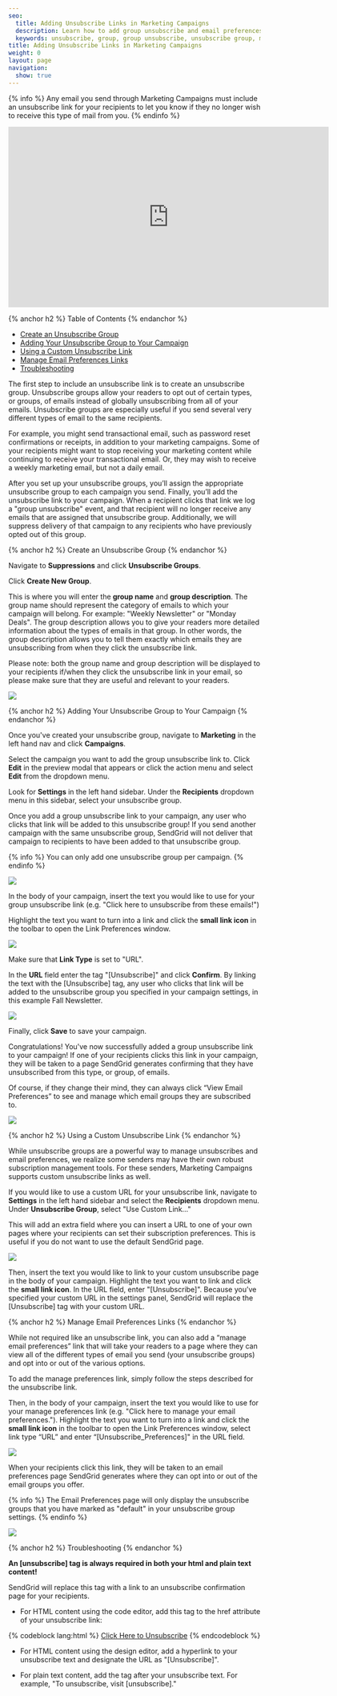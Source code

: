 ```yaml
---
seo:
  title: Adding Unsubscribe Links in Marketing Campaigns
  description: Learn how to add group unsubscribe and email preferences links to your marketing campaigns.
  keywords: unsubscribe, group, group unsubscribe, unsubscribe group, manage email preferences, email preferences
title: Adding Unsubscribe Links in Marketing Campaigns
weight: 0
layout: page
navigation:
  show: true
---
```

{% info %}
Any email you send through Marketing Campaigns must include an unsubscribe link for your recipients to let you know if they no longer wish to receive this type of mail from you.
{% endinfo %}

<iframe src="https://player.vimeo.com/video/187705765" width="640" height="360" frameborder="0" webkitallowfullscreen mozallowfullscreen allowfullscreen></iframe>

{% anchor h2 %}
Table of Contents
{% endanchor %}

* [Create an Unsubscribe Group](#-Create-an-Unsubscribe-Group)
* [Adding Your Unsubscribe Group to Your Campaign](#-Adding-Your-Unsubscribe-Group-to-Your-Campaign)
* [Using a Custom Unsubscribe Link](#-Using-a-Custom-Unsubscribe-Link)
* [Manage Email Preferences Links](#-Manage-Email-Preferences-Links)
* [Troubleshooting](#-Troubleshooting)

The first step to include an unsubscribe link is to create an unsubscribe group. Unsubscribe groups allow your readers to opt out of certain types, or groups, of emails instead of globally unsubscribing from all of your emails. Unsubscribe groups are especially useful if you send several very different types of email to the same recipients.

For example, you might send transactional email, such as password reset confirmations or receipts, in addition to your marketing campaigns. Some of your recipients might want to stop receiving your marketing content while continuing to receive your transactional email. Or, they may wish to receive a weekly marketing email, but not a daily email.

After you set up your unsubscribe groups, you’ll assign the appropriate unsubscribe group to each campaign you send. Finally, you’ll add the unsubscribe link to your campaign. When a recipient clicks that link we log a "group unsubscribe" event, and that recipient will no longer receive any emails that are assigned that unsubscribe group. Additionally, we will suppress delivery of that campaign to any recipients who have previously opted out of this group.

{% anchor h2 %}
Create an Unsubscribe Group
{% endanchor %}

Navigate to **Suppressions** and click **Unsubscribe Groups**.

Click **Create New Group**.

This is where you will enter the **group name** and **group description**. The group name should represent the category of emails to which your campaign will belong. For example: "Weekly Newsletter" or "Monday Deals". The group description allows you to give your readers more detailed information about the types of emails in that group. In other words, the group description allows you to tell them exactly which emails they are unsubscribing from when they click the unsubscribe link.

Please note: both the group name and group description will be displayed to your recipients if/when they click the unsubscribe link in your email, so please make sure that they are useful and relevant to your readers.

![]({{root_url}}/images/mc_group_unsubscribes_1.png)

{% anchor h2 %}
Adding Your Unsubscribe Group to Your Campaign
{% endanchor %}

Once you've created your unsubscribe group, navigate to **Marketing** in the left hand nav and click **Campaigns**.

Select the campaign you want to add the group unsubscribe link to. Click **Edit** in the preview modal that appears or click the action menu and select **Edit** from the dropdown menu.

Look for **Settings** in the left hand sidebar. Under the **Recipients** dropdown menu in this sidebar, select your unsubscribe group.

Once you add a group unsubscribe link to your campaign, any user who clicks that link will be added to this unsubscribe group! If you send another campaign with the same unsubscribe group, SendGrid will not deliver that campaign to recipients to have been added to that unsubscribe group.

{% info %}
You can only add one unsubscribe group per campaign.
{% endinfo %}

![]({{root_url}}/images/mc_group_unsubscribes_2.png)

In the body of your campaign, insert the text you would like to use for your group unsubscribe link (e.g. "Click here to unsubscribe from these emails!")

Highlight the text you want to turn into a link and click the **small link icon** in the toolbar to open the Link Preferences window.

![]({{root_url}}/images/mc_group_unsubscribes_3.png)

Make sure that **Link Type** is set to "URL".

In the **URL** field enter the tag "[Unsubscribe]" and click **Confirm**. By linking the text with the [Unsubscribe] tag, any user who clicks that link will be added to the unsubscribe group you specified in your campaign settings, in this example Fall Newsletter.

![]({{root_url}}/images/mc_group_unsubscribes_4.png)

Finally, click **Save** to save your campaign.

Congratulations! You've now successfully added a group unsubscribe link to your campaign! If one of your recipients clicks this link in your campaign, they will be taken to a page SendGrid generates confirming that they have unsubscribed from this type, or group, of emails.

Of course, if they change their mind, they can always click “View Email Preferences” to see and manage which email groups they are subscribed to.

![]({{root_url}}/images/mc_group_unsubscribes_5.png)

{% anchor h2 %}
Using a Custom Unsubscribe Link
{% endanchor %}

While unsubscribe groups are a powerful way to manage unsubscribes and email preferences, we realize some senders may have their own robust subscription management tools. For these senders, Marketing Campaigns supports custom unsubscribe links as well.

If you would like to use a custom URL for your unsubscribe link, navigate to **Settings** in the left hand sidebar and select the **Recipients** dropdown menu. Under **Unsubscribe Group**, select "Use Custom Link…"

This will add an extra field where you can insert a URL to one of your own pages where your recipients can set their subscription preferences. This is useful if you do not want to use the default SendGrid page.

![]({{root_url}}/images/mc_group_unsubscribes_8.png)

Then, insert the text you would like to link to your custom unsubscribe page in the body of your campaign. Highlight the text you want to link and click the **small link icon**. In the URL field, enter "[Unsubscribe]". Because you’ve specified your custom URL in the settings panel, SendGrid will replace the [Unsubscribe] tag with your custom URL.

{% anchor h2 %}
Manage Email Preferences Links
{% endanchor %}

While not required like an unsubscribe link, you can also add a “manage email preferences” link that will take your readers to a page where they can view all of the different types of email you send (your unsubscribe groups) and opt into or out of the various options.

To add the manage preferences link, simply follow the steps described for the unsubscribe link.

Then, in the body of your campaign, insert the text you would like to use for your manage preferences link (e.g. "Click here to manage your email preferences."). Highlight the text you want to turn into a link and click the **small link icon** in the toolbar to open the Link Preferences window, select link type “URL” and enter “[Unsubscribe_Preferences]" in the URL field.

![]({{root_url}}/images/mc_group_unsubscribes_6.png)

When your recipients click this link, they will be taken to an email preferences page SendGrid generates where they can opt into or out of the email groups you offer.

{% info %}
The Email Preferences page will only display the unsubscribe groups that you have marked as "default" in your unsubscribe group settings.
{% endinfo %}

![]({{root_url}}/images/mc_group_unsubscribes_7.png)

{% anchor h2 %}
Troubleshooting
{% endanchor %}

**An [unsubscribe] tag is always required in both your html and plain text content!**

SendGrid will replace this tag with a link to an unsubscribe confirmation page for your recipients.

* For HTML content using the code editor, add this tag to the href attribute of your unsubscribe link:

{% codeblock lang:html %}
<a href='[unsubscribe]'>Click Here to Unsubscribe</a>
{% endcodeblock %}

* For HTML content using the design editor, add a hyperlink to your unsubscribe text and designate the URL as "[Unsubscribe]".

* For plain text content, add the tag after your unsubscribe text. For example, "To unsubscribe, visit [unsubscribe]."
